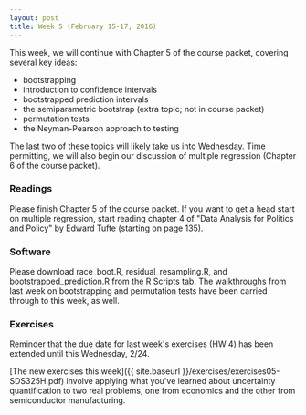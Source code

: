 ```yaml
---
layout: post
title: Week 5 (February 15-17, 2016)
---
```


This week, we will continue with Chapter 5 of the course packet, covering several key ideas:
* bootstrapping   
* introduction to confidence intervals  
* bootstrapped prediction intervals  
* the semiparametric bootstrap (extra topic; not in course packet)  
* permutation tests  
* the Neyman-Pearson approach to testing  

The last two of these topics will likely take us into Wednesday.  Time permitting, we will also begin our discussion of multiple regression (Chapter 6 of the course packet).  


### Readings

Please finish Chapter 5 of the course packet.  If you want to get a head start on multiple regression, start reading chapter 4 of "Data Analysis for Politics and Policy" by Edward Tufte (starting on page 135).  


### Software

Please download race_boot.R, residual_resampling.R, and bootstrapped_prediction.R from the R Scripts tab.  The walkthroughs from last week on bootstrapping and permutation tests have been carried through to this week, as well.  


### Exercises  

Reminder that the due date for last week's exercises (HW 4) has been extended until this Wednesday, 2/24.

[The new exercises this week]({{ site.baseurl }}/exercises/exercises05-SDS325H.pdf) involve applying what you've learned about uncertainty quantification to two real problems, one from economics and the other from semiconductor manufacturing.  



